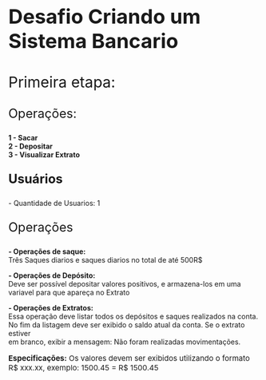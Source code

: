 <p>

<p style = 'font-size:40px'><strong> Desafio Criando um Sistema Bancario </strong></p>

<p style = 'font-size:30px'> Primeira etapa: </p>

 <p style = 'font-size:25px'> Operações: </p>
 <p><strong>
  1 - Sacar <br>
  2 - Depositar <br>
  3 - Visualizar Extrato <br>
 </strong> </p>
<p>
 <p style = 'font-size:25px'><strong> Usuários </strong></p>
<p>
 - Quantidade de Usuarios: 1
</p>
<p>
<p style = 'font-size:25px'> Operações
<strong><p>
 - Operações de saque:</strong><br>
Três Saques diarios e saques diarios no total de até 500R$
</p>
<p><strong>- Operações de  Depósito:</strong><br>
Deve ser possível depositar valores positivos, e armazena-los em uma variavel
para que apareça no Extrato
</p>
<p><strong>- Operações de Extratos:</strong><br>
 Essa operação deve listar todos os depósitos e saques realizados na conta.
 No fim da listagem deve ser exibido o saldo atual da conta.
 Se o extrato estiver<br> em branco, exibir a mensagem: Não foram realizadas movimentações.
 <p style = 'font-size:15px'><strong> Especificações:</strong> 
  Os valores devem ser exibidos utilizando o formato R$ xxx.xx, exemplo:
 1500.45 = R$ 1500.45</p>
 </p>
 


</strong>
</p>

</p>